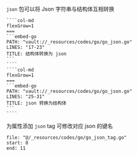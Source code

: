 `json` 包可以将 Json 字符串与结构体互相转换

`````col
````col-md
flexGrow=1
===
```embed-go
PATH: "vault://_resources/codes/go/go_json.go"
LINES: "17-23"
TITLE: 结构体转换为 json
```
````
````col-md
flexGrow=1
===
```embed-go
PATH: "vault://_resources/codes/go/go_json.go"
LINES: "25-31"
TITLE: json 转换为结构体
```
````
`````

为属性添加 `json` tag 可修改对应 json 的键名

```reference
file: "@/_resources/codes/go/go_json_tag.go"
start: 8
end: 11
```


